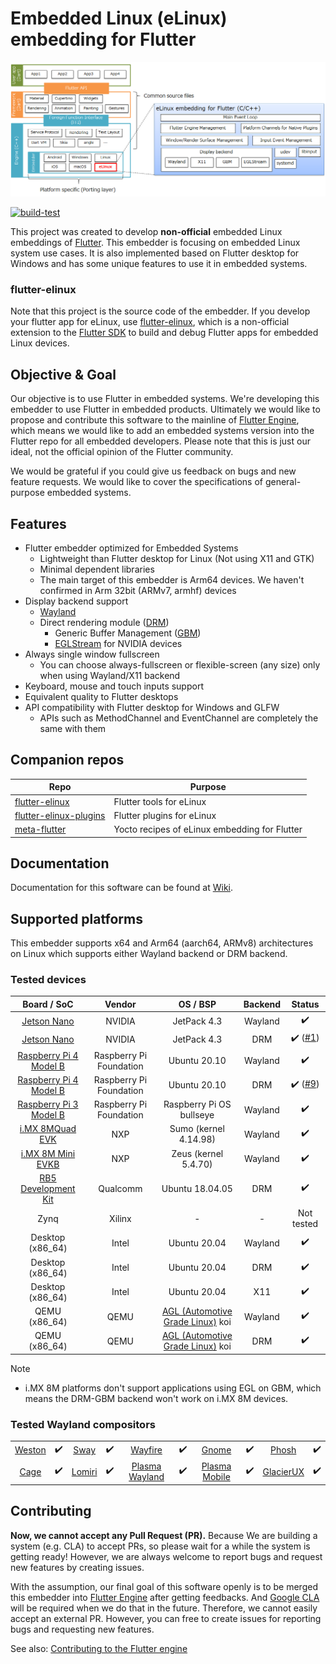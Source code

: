 # Embedded Linux (eLinux) embedding for Flutter
![image](https://github.com/sony/flutter-elinux/blob/main/doc/images/overview.png)

[![build-test](https://github.com/sony/flutter-embedded-linux/actions/workflows/build-test.yml/badge.svg)](https://github.com/sony/flutter-embedded-linux/actions/workflows/build-test.yml)

This project was created to develop **non-official** embedded Linux embeddings of [Flutter](https://flutter.dev/). This embedder is focusing on embedded Linux system use cases. It is also implemented based on Flutter desktop for Windows and has some unique features to use it in embedded systems.

### flutter-elinux
Note that this project is the source code of the embedder. If you develop your flutter app for eLinux, use [flutter-elinux](https://github.com/sony/flutter-elinux), which is a non-official extension to the [Flutter SDK](https://github.com/flutter/flutter) to build and debug Flutter apps for embedded Linux devices.

## Objective & Goal
Our objective is to use Flutter in embedded systems. We're developing this embedder to use Flutter in embedded products. Ultimately we would like to propose and contribute this software to the mainline of [Flutter Engine](https://github.com/flutter/engine), which means we would like to add an embedded systems version into the Flutter repo for all embedded developers. Please note that this is just our ideal, not the official opinion of the Flutter community.

We would be grateful if you could give us feedback on bugs and new feature requests. We would like to cover the specifications of general-purpose embedded systems.

## Features
- Flutter embedder optimized for Embedded Systems
  - Lightweight than Flutter desktop for Linux (Not using X11 and GTK)
  - Minimal dependent libraries
  - The main target of this embedder is Arm64 devices. We haven't confirmed in Arm 32bit (ARMv7, armhf) devices
- Display backend support
  - [Wayland](https://wayland.freedesktop.org/)
  - Direct rendering module ([DRM](https://en.wikipedia.org/wiki/Direct_Rendering_Manager))
    - Generic Buffer Management ([GBM](https://en.wikipedia.org/wiki/Mesa_(computer_graphics)))
    - [EGLStream](https://docs.nvidia.com/drive/drive_os_5.1.6.1L/nvvib_docs/index.html#page/DRIVE_OS_Linux_SDK_Development_Guide/Graphics/graphics_eglstream_user_guide.html) for NVIDIA devices
- Always single window fullscreen
  - You can choose always-fullscreen or flexible-screen (any size) only when using Wayland/X11 backend
- Keyboard, mouse and touch inputs support
- Equivalent quality to Flutter desktops
- API compatibility with Flutter desktop for Windows and GLFW
  - APIs such as MethodChannel and EventChannel are completely the same with them

## Companion repos
| Repo | Purpose |
| ------------- | ------------- |
| [flutter-elinux](https://github.com/sony/flutter-elinux) | Flutter tools for eLinux |
| [flutter-elinux-plugins](https://github.com/sony/flutter-elinux-plugins) | Flutter plugins for eLinux |
| [meta-flutter](https://github.com/sony/meta-flutter) | Yocto recipes of eLinux embedding for Flutter |

## Documentation
Documentation for this software can be found at [Wiki](https://github.com/sony/flutter-embedded-linux/wiki).

## Supported platforms
This embedder supports x64 and Arm64 (aarch64, ARMv8) architectures on Linux which supports either Wayland backend or DRM backend.

### Tested devices
| Board / SoC | Vendor | OS / BSP | Backend | Status |
| :-------------: | :-------------: | :-------------: | :-------------: | :-------------: |
| [Jetson Nano](https://developer.nvidia.com/embedded/jetson-nano-developer-kit) | NVIDIA | JetPack 4.3 | Wayland | :heavy_check_mark: |
| [Jetson Nano](https://developer.nvidia.com/embedded/jetson-nano-developer-kit) | NVIDIA | JetPack 4.3 | DRM | :heavy_check_mark: ([#1](https://github.com/sony/flutter-embedded-linux/issues/1))|
| [Raspberry Pi 4 Model B](https://www.raspberrypi.org/products/raspberry-pi-4-model-b/) | Raspberry Pi Foundation | Ubuntu 20.10 | Wayland | :heavy_check_mark: |
| [Raspberry Pi 4 Model B](https://www.raspberrypi.org/products/raspberry-pi-4-model-b/) | Raspberry Pi Foundation | Ubuntu 20.10 | DRM | :heavy_check_mark: ([#9](https://github.com/sony/flutter-embedded-linux/issues/9)) |
| [Raspberry Pi 3 Model B](https://www.raspberrypi.com/products/raspberry-pi-3-model-b/) | Raspberry Pi Foundation | Raspberry Pi OS bullseye | Wayland | :heavy_check_mark: |
| [i.MX 8MQuad EVK](https://www.nxp.com/design/development-boards/i-mx-evaluation-and-development-boards/evaluation-kit-for-the-i-mx-8m-applications-processor:MCIMX8M-EVK) | NXP | Sumo (kernel 4.14.98) | Wayland | :heavy_check_mark: |
| [i.MX 8M Mini EVKB](https://www.nxp.com/design/development-boards/i-mx-evaluation-and-development-boards/evaluation-kit-for-the-i-mx-8m-mini-applications-processor:8MMINILPD4-EVK) | NXP | Zeus (kernel 5.4.70) | Wayland | :heavy_check_mark: |
| [RB5 Development Kit](https://developer.qualcomm.com/qualcomm-robotics-rb5-kit) | Qualcomm | Ubuntu 18.04.05 | DRM | :heavy_check_mark: |
| Zynq | Xilinx | - | - | Not tested |
| Desktop (x86_64) | Intel | Ubuntu 20.04 | Wayland | :heavy_check_mark: |
| Desktop (x86_64) | Intel | Ubuntu 20.04 | DRM | :heavy_check_mark: |
| Desktop (x86_64) | Intel | Ubuntu 20.04 | X11 | :heavy_check_mark: |
| QEMU (x86_64) | QEMU | [AGL (Automotive Grade Linux)](https://wiki.automotivelinux.org/) koi | Wayland | :heavy_check_mark: |
| QEMU (x86_64) | QEMU | [AGL (Automotive Grade Linux)](https://wiki.automotivelinux.org/) koi | DRM | :heavy_check_mark: |

Note
 - i.MX 8M platforms don't support applications using EGL on GBM, which means the DRM-GBM backend won't work on i.MX 8M devices.

### Tested Wayland compositors
|||||||||||
| :-: | :-: | :-: | :-: | :-: | :-: | :-: | :-: | :-: | :-: |
[Weston](https://gitlab.freedesktop.org/wayland/weston/-/blob/master/README.md) | :heavy_check_mark: | [Sway](https://swaywm.org/) | :heavy_check_mark: | [Wayfire](https://wayfire.org/) | :heavy_check_mark: | [Gnome](https://www.gnome.org/) | :heavy_check_mark: | [Phosh](https://source.puri.sm/Librem5/phosh) | :heavy_check_mark: |
| [Cage](https://www.hjdskes.nl/projects/cage/) | :heavy_check_mark: | [Lomiri](https://lomiri.com/) | :heavy_check_mark: | [Plasma Wayland](https://community.kde.org/Plasma/Wayland) | :heavy_check_mark: | [Plasma Mobile](https://www.plasma-mobile.org/) | :heavy_check_mark: | [GlacierUX](https://wiki.merproject.org/wiki/Nemo/Glacier) | :heavy_check_mark: |

## Contributing
**Now, we cannot accept any Pull Request (PR).** Because We are building a system (e.g. CLA) to accept PRs, so please wait for a while the system is getting ready! However, we are always welcome to report bugs and request new features by creating issues.

With the assumption, our final goal of this software openly is to be merged this embedder into [Flutter Engine](https://github.com/flutter/engine) after getting feedbacks. And [Google CLA](https://cla.developers.google.com/about/google-corporate) will be required when we do that in the future. Therefore, we cannot easily accept an external PR. However, you can free to create issues for reporting bugs and requesting new features.

See also: [Contributing to the Flutter engine](https://github.com/flutter/engine/blob/master/CONTRIBUTING.md)
